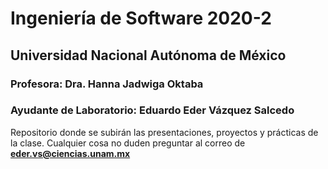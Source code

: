 # Ingeniería de Software 2020-2
## Universidad Nacional Autónoma de México
### Profesora: Dra. Hanna Jadwiga Oktaba
### Ayudante de Laboratorio: Eduardo Eder Vázquez Salcedo

Repositorio donde se subirán las presentaciones, proyectos y prácticas de la clase.
Cualquier cosa no duden preguntar al correo de **eder.vs@ciencias.unam.mx**
